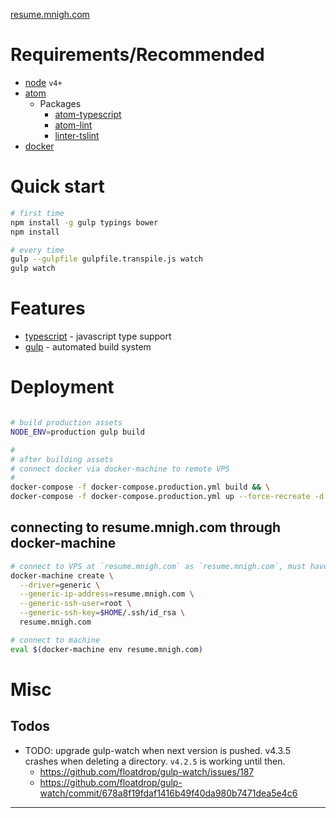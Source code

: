 [resume.mnigh.com](http://resume.mnigh.com)

# Requirements/Recommended

 - [node] `v4+`
 - [atom]
    - Packages
      - [atom-typescript]
      - [atom-lint]
      - [linter-tslint]
 - [docker]

# Quick start

```bash
# first time
npm install -g gulp typings bower
npm install

# every time
gulp --gulpfile gulpfile.transpile.js watch
gulp watch
```

# Features

 - [typescript] - javascript type support
 - [gulp] - automated build system

# Deployment

```bash

# build production assets
NODE_ENV=production gulp build

#
# after building assets
# connect docker via docker-machine to remote VPS
#
docker-compose -f docker-compose.production.yml build && \
docker-compose -f docker-compose.production.yml up --force-recreate -d

```

## connecting to resume.mnigh.com through docker-machine

```bash
# connect to VPS at `resume.mnigh.com` as `resume.mnigh.com`, must have passwordless root access
docker-machine create \
  --driver=generic \
  --generic-ip-address=resume.mnigh.com \
  --generic-ssh-user=root \
  --generic-ssh-key=$HOME/.ssh/id_rsa \
  resume.mnigh.com

# connect to machine
eval $(docker-machine env resume.mnigh.com)

```

# Misc

## Todos

- TODO: upgrade gulp-watch when next version is pushed.  v4.3.5 crashes when deleting a directory.  `v4.2.5` is working until then.
  - https://github.com/floatdrop/gulp-watch/issues/187
  - https://github.com/floatdrop/gulp-watch/commit/678a8f19fdaf1416b49f40da980b7471dea5e4c6

---

[node]: https://nodejs.org/
[atom]: https://atom.io/
[atom-typescript]: https://atom.io/packages/atom-typescript
[gulp]: http://gulpjs.com/
[typescript]: http://www.typescriptlang.org/
[backbone]: http://backbonejs.org/
[tsd]: http://definitelytyped.org/tsd/
[tslint]: http://palantir.github.io/tslint/
[atom-lint]: https://atom.io/packages/atom-lint
[linter-tslint]: https://atom.io/packages/linter-tslint
[es5-shim]: https://github.com/es-shims/es5-shim
[webpack]: https://webpack.github.io/
[docker]: https://www.docker.com/
